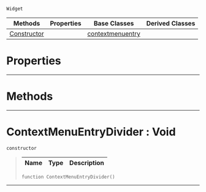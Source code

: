  `Widget`

|Methods|Properties|Base Classes|Derived Classes|
|---|---|---|---|
|[ Constructor](https://plasmaengine.github.io/PlasmaDocs/Plasma1/C++/code_reference/class_reference/contextmenuentrydivider.markdown#contextmenuentrydivider)| |[contextmenuentry](https://plasmaengine.github.io/PlasmaDocs/Plasma1/C++/code_reference/class_reference/contextmenuentry.markdown)| |


 #  Properties


---  
 #  Methods


---  
 #  ContextMenuEntryDivider : Void

 `constructor`

> 
> |Name|Type|Description|
> |---|---|---|
> ``` lang=cpp, name=Lightning
> function ContextMenuEntryDivider()
> ``` 


---  
 

 